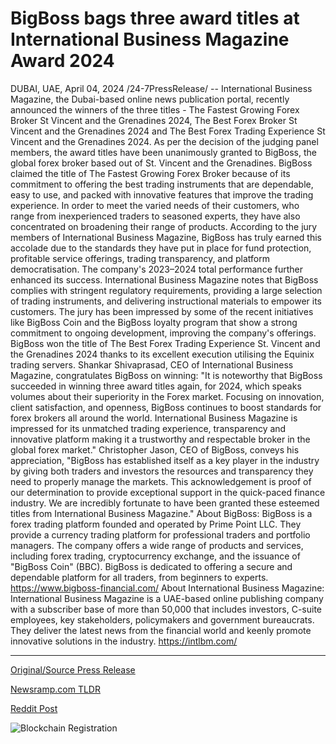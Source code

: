 # BigBoss bags three award titles at International Business Magazine Award 2024

DUBAI, UAE, April 04, 2024 /24-7PressRelease/ -- International Business Magazine, the Dubai-based online news publication portal, recently announced the winners of the three titles - The Fastest Growing Forex Broker St Vincent and the Grenadines 2024, The Best Forex Broker St Vincent and the Grenadines 2024 and The Best Forex Trading Experience St Vincent and the Grenadines 2024. As per the decision of the judging panel members, the award titles have been unanimously granted to BigBoss, the global forex broker based out of St. Vincent and the Grenadines.  BigBoss claimed the title of The Fastest Growing Forex Broker because of its commitment to offering the best trading instruments that are dependable, easy to use, and packed with innovative features that improve the trading experience. In order to meet the varied needs of their customers, who range from inexperienced traders to seasoned experts, they have also concentrated on broadening their range of products.  According to the jury members of International Business Magazine, BigBoss has truly earned this accolade due to the standards they have put in place for fund protection, profitable service offerings, trading transparency, and platform democratisation. The company's 2023–2024 total performance further enhanced its success. International Business Magazine notes that BigBoss complies with stringent regulatory requirements, providing a large selection of trading instruments, and delivering instructional materials to empower its customers.  The jury has been impressed by some of the recent initiatives like BigBoss Coin and the BigBoss loyalty program that show a strong commitment to ongoing development, improving the company's offerings. BigBoss won the title of The Best Forex Trading Experience St. Vincent and the Grenadines 2024 thanks to its excellent execution utilising the Equinix trading servers.  Shankar Shivaprasad, CEO of International Business Magazine, congratulates BigBoss on winning: "It is noteworthy that BigBoss succeeded in winning three award titles again, for 2024, which speaks volumes about their superiority in the Forex market. Focusing on innovation, client satisfaction, and openness, BigBoss continues to boost standards for forex brokers all around the world. International Business Magazine is impressed for its unmatched trading experience, transparency and innovative platform making it a trustworthy and respectable broker in the global forex market."  Christopher Jason, CEO of BigBoss, conveys his appreciation, "BigBoss has established itself as a key player in the industry by giving both traders and investors the resources and transparency they need to properly manage the markets. This acknowledgement is proof of our determination to provide exceptional support in the quick-paced finance industry. We are incredibly fortunate to have been granted these esteemed titles from International Business Magazine."  About BigBoss: BigBoss is a forex trading platform founded and operated by Prime Point LLC. They provide a currency trading platform for professional traders and portfolio managers. The company offers a wide range of products and services, including forex trading, cryptocurrency exchange, and the issuance of "BigBoss Coin" (BBC). BigBoss is dedicated to offering a secure and dependable platform for all traders, from beginners to experts.  https://www.bigboss-financial.com/  About International Business Magazine: International Business Magazine is a UAE-based online publishing company with a subscriber base of more than 50,000 that includes investors, C-suite employees, key stakeholders, policymakers and government bureaucrats. They deliver the latest news from the financial world and keenly promote innovative solutions in the industry.  https://intlbm.com/ 

---

[Original/Source Press Release](https://www.24-7pressrelease.com/press-release/509743/bigboss-bags-three-award-titles-at-international-business-magazine-award-2024)
                    

[Newsramp.com TLDR](None) 



[Reddit Post](https://www.reddit.com/r/AwardsAndRecognition/comments/1bvso1w/bigboss_wins_three_top_forex_broker_titles_for/) 



![Blockchain Registration](https://cdn.newsramp.app/24-7PressRelease/qrcode/244/4/kissqPob.webp)